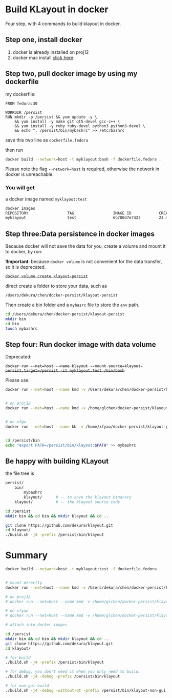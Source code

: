 # Build KLayout in docker

Four step, with 4 commands to build klayout in docker.



## Step one, install docker

1. docker is already installed on proj12
2. docker mac install [click here](https://docs.docker.com/docker-for-mac/install/)

## Step two, pull docker image by using my dockerfile

my dockerfile:

```docker
FROM fedora:30

WORKDIR /persist
RUN mkdir -p /persist && yum update -y \
    && yum install -y make git qt5-devel gcc-c++ \
    && yum install -y ruby ruby-devel python3 python3-devel \
    && echo ". /persist/bin/mybashrc" >> /etc/bashrc
```




save this two line as `dockerfile.fedora`

then run

```bash
docker build --network=host -t myklayout:bash -f dockerfile.fedora .
```

Please note the flag `--network=host` is required, otherwise the network in docker is unreachable.



### You will get

a docker image named `myklayout:test`

```bash
docker images
REPOSITORY                 TAG                 IMAGE ID            CREATED             SIZE
myklayout                  test                6b780d7e7423        23 minutes ago      1.12GB
```



## Step three:Data persistence in docker images

Because docker will not save the data for you, create a volume and mount it to docker, by run:

**!Important**: because `docker volume` is not convenient for the data transfer, so it is deprecated.

~~`docker volume create klayout-persist`~~



direct create a folder to store your data, such as

`/Users/dekura/chen/docker-persist/klayout-persist`

Then create a bin folder and a `mybasrc` file to store the `env` path.


```bash
cd /Users/dekura/chen/docker-persist/klayout-persist
mkdir bin
cd bin
touch mybashrc
```



## Step four: Run docker image with data volume

Deprecated:


~~`docker run --net=host --name klayout --mount source=klayout-persist,target=/persist -it myklayout:test /bin/bash`~~



Please use:

```bash
docker run --net=host --name kmd -v /Users/dekura/chen/docker-persist/klayout-persist:/persist -it klayout:make /bin/bash


# on proj12
docker run --net=host --name kmd -v /home/glchen/docker-persist/klayout-persist:/persist -it klayout:make /bin/bash


# on xfgw
docker run --net=host --name kb -v /home/xfyao/docker-persist/klayout-persist:/persist -it myklayout:bash /bin/bash


cd /persist/bin
echo "export PATH=/persist/bin/klayout:$PATH" >> mybashrc
```






## Be happy with building KLayout

the file tree is

```bash
persist/
    bin/
        mybashrc
        klayout/      # -- to save the klayout binarary
    klayout/          # -- the klayout source code
```


```bash
cd /persist
mkdir bin && cd bin && mkdir klayout && cd ..

git clone https://github.com/dekura/klayout.git
cd klayout/
./build.sh -j4 -prefix /persist/bin/klayout
```



# Summary

```bash
docker build --network=host -t myklayout:test -f dockerfile.fedora .


# mount directly
docker run --net=host --name kmd -v /Users/dekura/chen/docker-persist/klayout-persist:/persist -it klayout:make /bin/bash

# on proj12
# docker run --net=host --name kmd -v /home/glchen/docker-persist/klayout-persist:/persist -it klayout:make /bin/bash

# on xfyao
# docker run --net=host --name kmd -v /home/glchen/docker-persist/klayout-persist:/persist -it klayout:make /bin/bash

# attach into docker images

cd /persist
mkdir bin && cd bin && mkdir klayout && cd ..
git clone https://github.com/dekura/klayout.git
cd klayout/

# for build
./build.sh -j4 -prefix /persist/bin/klayout

# for debug, you don't need it when you only need to build.
./build.sh -j4 -debug -prefix /persist/bin/klayout

# for non-gui build
./build.sh -j4 -debug -without-qt -prefix /persist/bin/klayout-non-gui
```


